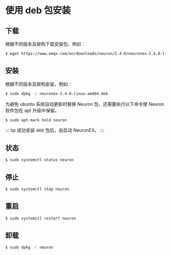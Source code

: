 # 使用 deb 包安装

## 下载

根据不同版本及架构下载安装包，例如：

```bash
$ wget https://www.emqx.com/en/downloads/neuron/2.4.0/neuronex-2.4.0-linux-amd64.deb
```

## 安装

根据不同版本及架构安装，例如：

```bash
$ sudo dpkg -i neuronex-2.4.0-linux-amd64.deb
```

为避免 ubuntu 系统自动更新时替换 Neuron 包，还需要执行以下命令使 Neuron 软件包在 apt 升级中保留。

```bash
$ sudo apt-mark hold neuron
```

::: tip
成功安装 deb 包后，自启动 NeuronEX。
:::

## 状态

```bash
$ sudo systemctl status neuron
```

## 停止

```bash
$ sudo systemctl stop neuron
```

## 重启

```bash
$ sudo systemctl restart neuron
```

## 卸载

```bash
$ sudo dpkg -r neuron
```
